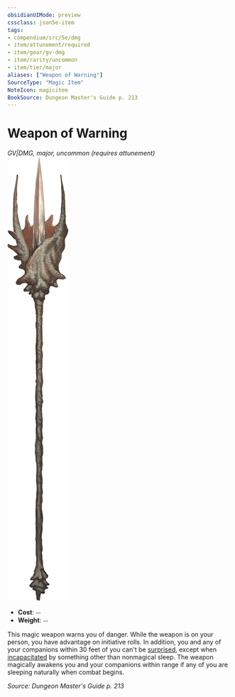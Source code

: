 ```yaml
---
obsidianUIMode: preview
cssclass: json5e-item
tags:
- compendium/src/5e/dmg
- item/attunement/required
- item/gear/gv-dmg
- item/rarity/uncommon
- item/tier/major
aliases: ["Weapon of Warning"]
SourceType: "Magic Item"
NoteIcon: magicitem
BookSource: Dungeon Master's Guide p. 213
---
```

# Weapon of Warning
*GV|DMG, major, uncommon (requires attunement)*  
![](https://raw.githubusercontent.com/5etools-mirror-2/5etools-img/main/items/DMG/Weapon%20of%20Warning.webp#right)  

- **Cost**: ⏤
- **Weight**: ⏤

This magic weapon warns you of danger. While the weapon is on your person, you have advantage on initiative rolls. In addition, you and any of your companions within 30 feet of you can't be [surprised](/3-Mechanics/CLI/rules/conditions.md#surprised), except when [incapacitated](/3-Mechanics/CLI/rules/conditions.md#incapacitated) by something other than nonmagical sleep. The weapon magically awakens you and your companions within range if any of you are sleeping naturally when combat begins.

*Source: Dungeon Master's Guide p. 213*